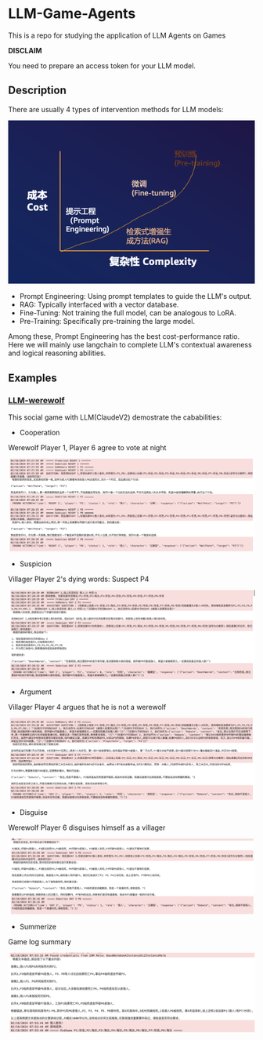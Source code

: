 # LLM-Game-Agents

This is a repo for studying the application of LLM Agents on Games

**DISCLAIM**

You need to prepare an access token for your LLM model.

## Description

There are usually 4 types of intervention methods for LLM models:

![cost-complexity](./WereWolf/statics/cost-complexity.png)

+ Prompt Engineering: Using prompt templates to guide the LLM's output.
+ RAG: Typically interfaced with a vector database. 
+ Fine-Tuning: Not training the full model, can be analogous to LoRA.
+ Pre-Training: Specifically pre-training the large model.

Among these, Prompt Engineering has the best cost-performance ratio. Here we will mainly use langchain to complete LLM's contextual awareness and logical reasoning abilities.

## Examples

### [LLM-werewolf](./WereWolf/README.md)

This social game with LLM(ClaudeV2) demostrate the cababilities:

* Cooperation

Werewolf Player 1, Player 6 agree to vote at night

![Cooperation](./WereWolf/statics/game-samples/1night-wolf-votes.png)

* Suspicion

Villager Player 2's dying words: Suspect P4

![Suspicion](./WereWolf/statics/game-samples/2day-p2-death.png)

* Argument

Villager Player 4 argues that he is not a werewolf

![Argument](./WereWolf/statics/game-samples/2day-p4-debate.png)

* Disguise

Werewolf Player 6 disguises himself as a villager

![Disguise](./WereWolf/statics/game-samples/3day-p6-debate.png)

* Summerize

Game log summary

![Disguise](./WereWolf/statics/game-samples/conclusion.png)